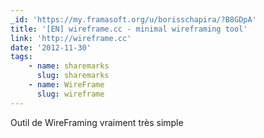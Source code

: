 ```yaml
---
_id: 'https://my.framasoft.org/u/borisschapira/?B8GDpA'
title: '[EN] wireframe.cc - minimal wireframing tool'
link: 'http://wireframe.cc'
date: '2012-11-30'
tags:
    - name: sharemarks
      slug: sharemarks
    - name: WireFrame
      slug: wireframe
---
```


<div class="markdown"><p>Outil de WireFraming vraiment très simple
</p></div>
